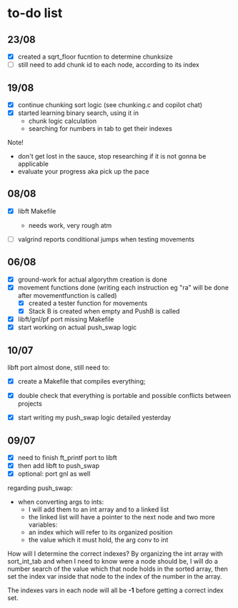 # to-do list

## 23/08

- [X] created a sqrt_floor fucntion to determine chunksize
- [ ] still need to add chunk id to each node, according to its index

## 19/08

- [X] continue chunking sort logic (see  chunking.c and copilot chat)
- [X] started learning binary search, using it in
    * chunk logic calculation
    * searching for numbers in tab to get their indexes

Note!
- don't get lost in the sauce, stop researching if it is not gonna be applicable
- evaluate your progress aka pick up the pace

## 08/08

- [X] libft Makefile
    - needs work, very rough atm

- [ ] valgrind reports conditional jumps when testing movements

## 06/08

- [X] ground-work for actual algorythm creation is done
- [X] movement functions done (writing each instruction eg "ra" will be done after movementfunction is called)
    - [X] created a tester function for movements
    - [X] Stack B is created when empty and PushB is called

- [X] libft/gnl/pf port missing Makefile
- [X] start working on actual push_swap logic

## 10/07

libft port almost done, still need to:
- [X] create a Makefile that compiles everything;
- [X] double check that everything is portable and possible conflicts between projects

- [X] start writing my push_swap logic detailed yesterday

## 09/07

- [X] need to finish ft_printf port to libft
- [X] then add libft to push_swap
- [X] optional: port gnl as well

regarding push_swap:
- when converting args to ints:
    - I will add them to an int array and to a linked list
    - the linked list will have a pointer to the next node and two more variables:
    - an index which will refer to its organized position
    - the value which it must hold, the arg conv to int

How will I determine the correct indexes? By organizing the int array with sort_int_tab and when I need to know were a node should be,
I will do a number search of the value which that node holds in the sorted array, then set the index var inside that node to the index
of the number in the array.

The indexes vars in each node will all be **-1** before getting a correct index set.
